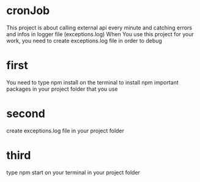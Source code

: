 # cronJob
This project is about calling external api every minute and catching errors and infos in logger file (exceptions.log) 
When You use this project for your work, you need to create exceptions.log file in order to debug

# first 
You need to type npm install  on the terminal to install npm important packages in your project folder that you use

# second 
create exceptions.log file in your project folder

# third
type npm start on your terminal in  your project folder
